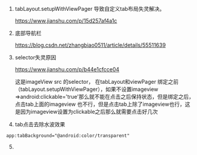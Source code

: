 1. tabLayout.setupWithViewPager 导致自定义tab布局失灵解决。

   https://www.jianshu.com/p/15d257af4a1c

2. 底部导航栏

   https://blog.csdn.net/zhangbiao0511/article/details/55511639

3. selector失灵原因

   https://www.jianshu.com/p/b44e1cfcce04

   这是imageView src 的selector， 在tabLayout和viewPager 绑定之前（tabLayout.setupWithViewPager），如果不设置imageview =>android:clickable='true'那么就不能在点击之后保持状态，但是绑定之后，点击tab上面的imageview 也不行，但是点击tab上除了imageview也行，这是因为imageview设置为clickable之后那么就需要点击好几次

4. tab点击去除水波效果

```
app:tabBackground="@android:color/transparent"
```

5. 